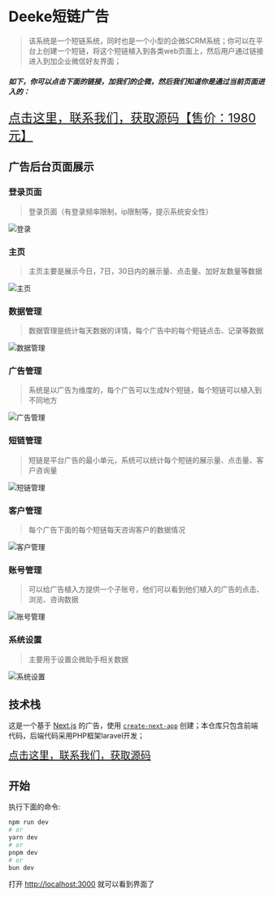 # Deeke短链广告

> 该系统是一个短链系统，同时也是一个小型的企微SCRM系统；你可以在平台上创建一个短链，将这个短链植入到各类web页面上，然后用户通过链接进入到加企业微信好友界面；

##### 如下，你可以点击下面的链接，加我们的企微，然后我们知道你是通过当前页面进入的：

<a style="font-size:24px" href="">点击这里，联系我们，获取源码【售价：1980元】</a>

## 广告后台页面展示

### 登录页面
> 登录页面（有登录频率限制，ip限制等，提示系统安全性）
<img src="/images/login.png" alt="登录" />

### 主页
> 主页主要是展示今日，7日，30日内的展示量、点击量、加好友数量等数据

<img src="/images/home.png" alt="主页" />

### 数据管理
> 数据管理是统计每天数据的详情，每个广告中的每个短链点击、记录等数据

<img src="/images/data.png" alt="数据管理" />

### 广告管理
> 系统是以广告为维度的，每个广告可以生成N个短链，每个短链可以植入到不同地方

<img src="/images/project.png" alt="广告管理" />

### 短链管理
> 短链是平台广告的最小单元，系统可以统计每个短链的展示量、点击量、客户咨询量

<img src="/images/shortLink.png" alt="短链管理" />

### 客户管理
> 每个广告下面的每个短链每天咨询客户的数据情况
<img src="/images/custom.png" alt="客户管理" />

### 账号管理
> 可以给广告植入方提供一个子账号，他们可以看到他们植入的广告的点击、浏览、咨询数据
<img src="/images/account.png" alt="账号管理" />

### 系统设置
> 主要用于设置企微助手相关数据
<img src="/images/setting.png" alt="系统设置" />


## 技术栈
这是一个基于 [Next.js](https://nextjs.org/) 的广告，使用 [`create-next-app`](https://github.com/vercel/next.js/tree/canary/packages/create-next-app) 创建；本仓库只包含前端代码，后端代码采用PHP框架laravel开发；

<a style="font-size:20px" href="">点击这里，联系我们，获取源码</a>

## 开始

执行下面的命令:

```bash
npm run dev
# or
yarn dev
# or
pnpm dev
# or
bun dev
```

打开 [http://localhost:3000](http://localhost:3000) 就可以看到界面了